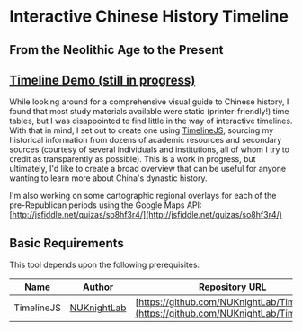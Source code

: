 Interactive Chinese History Timeline
===
From the Neolithic Age to the Present
---

[Timeline Demo (still in progress)](http://rainerkarcher.com/js/timeline-js/history.php)
----

While looking around for a comprehensive visual guide to Chinese history, I found that most study materials available were static (printer-friendly!) time tables, but I was disappointed to find little in the way of interactive timelines. With that in mind, I set out to create one using [TimelineJS](http://timeline.knightlab.com/), sourcing my historical information from dozens of academic resources and secondary sources (courtesy of several individuals and institutions, all of whom I try to credit as transparently as possible). This is a work in progress, but ultimately, I'd like to create a broad overview that can be useful for anyone wanting to learn more about China's dynastic history.

I'm also working on some cartographic regional overlays for each of the pre-Republican periods using the Google Maps API: [http://jsfiddle.net/quizas/so8hf3r4/](http://jsfiddle.net/quizas/so8hf3r4/)


Basic Requirements
---

This tool depends upon the following prerequisites:

| Name | Author | Repository URL | Version | 
|----------|---------|----------|----------|
| TimelineJS | [NUKnightLab](http://knightlab.northwestern.edu/) | [https://github.com/NUKnightLab/TimelineJS](https://github.com/NUKnightLab/TimelineJS) | 2.33.0+ |

